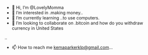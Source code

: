 - 👋 Hi, I’m @LovelyMomma
- 👀 I’m interested in .making money..
- 🌱 I’m currently learning ..to use computers.
- 💞️ I’m looking to collaborate on .bitcoin and how do you withdraw currency in United States


..
- 📫 How to reach me kemaparkerklp@gmail.com...

<!---
LovelyMomma/LovelyMomma is a ✨ special ✨ repository because its `README.md` (this file) appears on your GitHub profile.
You can click the Preview link to take a look at your changes.
--->
